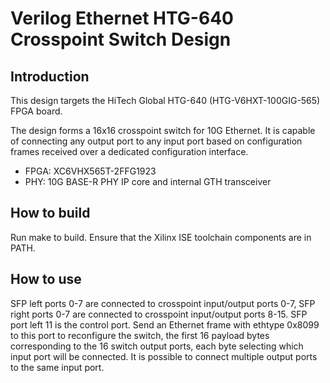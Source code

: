 # Verilog Ethernet HTG-640 Crosspoint Switch Design

## Introduction

This design targets the HiTech Global HTG-640 (HTG-V6HXT-100GIG-565) FPGA board.

The design forms a 16x16 crosspoint switch for 10G Ethernet.  It is capable of
connecting any output port to any input port based on configuration frames
received over a dedicated configuration interface.

*  FPGA: XC6VHX565T-2FFG1923
*  PHY: 10G BASE-R PHY IP core and internal GTH transceiver

## How to build

Run make to build.  Ensure that the Xilinx ISE toolchain components are
in PATH.  

## How to use

SFP left ports 0-7 are connected to crosspoint input/output ports 0-7, SFP
right ports 0-7 are connected to crosspoint input/output ports 8-15.  SFP port
left 11 is the control port.  Send an Ethernet frame with ethtype 0x8099 to
this port to reconfigure the switch, the first 16 payload bytes corresponding
to the 16 switch output ports, each byte selecting which input port will be
connected.  It is possible to connect multiple output ports to the same input
port.

